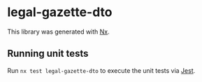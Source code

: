 # legal-gazette-dto

This library was generated with [Nx](https://nx.dev).

## Running unit tests

Run `nx test legal-gazette-dto` to execute the unit tests via [Jest](https://jestjs.io).
